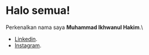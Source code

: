 # Halo semua! 

Perkenalkan nama saya **Muhammad Ikhwanul Hakim**.\

* [Linkedin](www.linkedin.com/in/iwanhkim).
* [Instagram](https://www.instagram.com/iwanhkim/).
